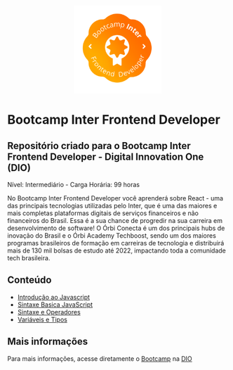 <div align="center">
  <img src="images/bootcamp-logo.png" alt="Bootcamp Logo" style="width: 200px" /> 
</div>

# Bootcamp Inter Frontend Developer

## Repositório criado para o Bootcamp Inter Frontend Developer - Digital Innovation One (DIO)

Nível: Intermediário - Carga Horária: 99 horas

No Bootcamp Inter Frontend Developer você aprenderá sobre React - uma das principais tecnologias utilizadas pelo Inter, que é uma das maiores e mais completas plataformas digitais de serviços financeiros e não financeiros do Brasil. Essa é a sua chance de progredir na sua carreira em desenvolvimento de software! O Órbi Conecta é um dos principais hubs de inovação do Brasil e o Órbi Academy Techboost, sendo um dos maiores programas brasileiros de formação em carreiras de tecnologia e distribuirá mais de 130 mil bolsas de estudo até 2022, impactando toda a comunidade tech brasileira.

## Conteúdo

- [Introdução ao Javascript](introducao-javascript/)
- [Sintaxe Basica JavaScript](sintaxe-basica-javascript/)
- [Sintaxe e Operadores](sintaxe-operadores/)
- [Variáveis e Tipos](variaveis-tipos/)

## Mais informações

Para mais informações, acesse diretamente o [Bootcamp](https://web.dio.me/track/inter-frontend-developer) na [DIO](https://www.dio.me/)
